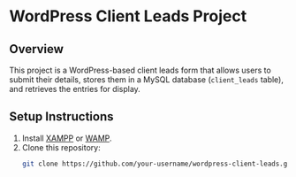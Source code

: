 # WordPress Client Leads Project

## Overview
This project is a WordPress-based client leads form that allows users to submit their details, stores them in a MySQL database (`client_leads` table), and retrieves the entries for display.

## Setup Instructions
1. Install [XAMPP](https://www.apachefriends.org/download.html) or [WAMP](https://www.wampserver.com/en/).
2. Clone this repository:
   ```bash
   git clone https://github.com/your-username/wordpress-client-leads.git
